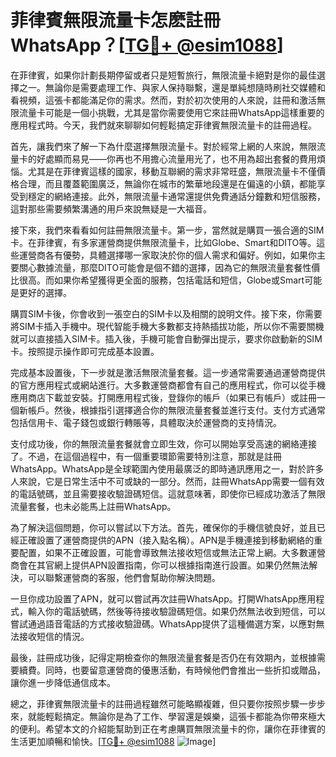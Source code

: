 # 菲律賓無限流量卡怎麽註冊WhatsApp？[[TG💪+ @esim1088](https://t.me/s/esim1088)]

在菲律賓，如果你計劃長期停留或者只是短暫旅行，無限流量卡絕對是你的最佳選擇之一。無論你是需要處理工作、與家人保持聯繫，還是單純想隨時刷社交媒體和看視頻，這張卡都能滿足你的需求。然而，對於初次使用的人來說，註冊和激活無限流量卡可能是一個小挑戰，尤其是當你需要使用它來註冊WhatsApp這樣重要的應用程式時。今天，我們就來聊聊如何輕鬆搞定菲律賓無限流量卡的註冊過程。

首先，讓我們來了解一下為什麼選擇無限流量卡。對於經常上網的人來說，無限流量卡的好處顯而易見——你再也不用擔心流量用光了，也不用為超出套餐的費用煩惱。尤其是在菲律賓這樣的國家，移動互聯網的需求非常旺盛，無限流量卡不僅價格合理，而且覆蓋範圍廣泛，無論你在城市的繁華地段還是在偏遠的小鎮，都能享受到穩定的網絡連接。此外，無限流量卡通常還提供免費通話分鐘數和短信服務，這對那些需要頻繁溝通的用戶來說無疑是一大福音。

接下來，我們來看看如何註冊無限流量卡。第一步，當然就是購買一張合適的SIM卡。在菲律賓，有多家運營商提供無限流量卡，比如Globe、Smart和DITO等。這些運營商各有優勢，具體選擇哪一家取決於你的個人需求和偏好。例如，如果你主要關心數據流量，那麼DITO可能會是個不錯的選擇，因為它的無限流量套餐性價比很高。而如果你希望獲得更全面的服務，包括電話和短信，Globe或Smart可能是更好的選擇。

購買SIM卡後，你會收到一張空白的SIM卡以及相關的說明文件。接下來，你需要將SIM卡插入手機中。現代智能手機大多數都支持熱插拔功能，所以你不需要關機就可以直接插入SIM卡。插入後，手機可能會自動彈出提示，要求你啟動新的SIM卡。按照提示操作即可完成基本設置。

完成基本設置後，下一步就是激活無限流量套餐。這一步通常需要通過運營商提供的官方應用程式或網站進行。大多數運營商都會有自己的應用程式，你可以從手機應用商店下載並安裝。打開應用程式後，登錄你的帳戶（如果已有帳戶）或註冊一個新帳戶。然後，根據指引選擇適合你的無限流量套餐並進行支付。支付方式通常包括信用卡、電子錢包或銀行轉賬等，具體取決於運營商的支持情況。

支付成功後，你的無限流量套餐就會立即生效，你可以開始享受高速的網絡連接了。不過，在這個過程中，有一個重要環節需要特別注意，那就是註冊WhatsApp。WhatsApp是全球範圍內使用最廣泛的即時通訊應用之一，對於許多人來說，它是日常生活中不可或缺的一部分。然而，註冊WhatsApp需要一個有效的電話號碼，並且需要接收驗證碼短信。這就意味著，即使你已經成功激活了無限流量套餐，也未必能馬上註冊WhatsApp。

為了解決這個問題，你可以嘗試以下方法。首先，確保你的手機信號良好，並且已經正確設置了運營商提供的APN（接入點名稱）。APN是手機連接到移動網絡的重要配置，如果不正確設置，可能會導致無法接收短信或無法正常上網。大多數運營商會在其官網上提供APN設置指南，你可以根據指南進行設置。如果仍然無法解決，可以聯繫運營商的客服，他們會幫助你解決問題。

一旦你成功設置了APN，就可以嘗試再次註冊WhatsApp。打開WhatsApp應用程式，輸入你的電話號碼，然後等待接收驗證碼短信。如果仍然無法收到短信，可以嘗試通過語音電話的方式接收驗證碼。WhatsApp提供了這種備選方案，以應對無法接收短信的情況。

最後，註冊成功後，記得定期檢查你的無限流量套餐是否仍在有效期內，並根據需要續費。同時，也要留意運營商的優惠活動，有時候他們會推出一些折扣或贈品，讓你進一步降低通信成本。

總之，菲律賓無限流量卡的註冊過程雖然可能略顯複雜，但只要你按照步驟一步步來，就能輕鬆搞定。無論你是為了工作、學習還是娛樂，這張卡都能為你帶來極大的便利。希望本文的介紹能幫助到正在考慮購買無限流量卡的你，讓你在菲律賓的生活更加順暢和愉快。[[TG💪+ @esim1088](https://t.me/s/esim1088) ![Image](https://i.postimg.cc/4NQfJmqS/Snipaste-2025-05-13-00-14-12.png)]